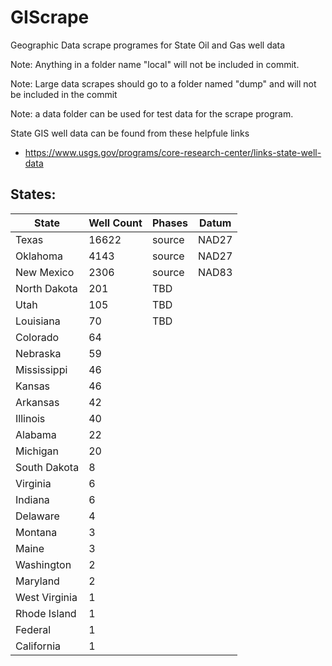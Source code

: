 # GIScrape
Geographic Data scrape programes for State Oil and Gas well data

Note: Anything in a folder name "local" will not be included in commit.

Note: Large data scrapes should go to a folder named "dump" and will not be included in the commit

Note: a data folder can be used for test data for the scrape program.

State GIS well data can be found from these helpfule links
* https://www.usgs.gov/programs/core-research-center/links-state-well-data
  
## States:

| State	| Well Count	| Phases	| Datum |
| --- | --- | --- | --- |
| Texas	| 16622	| source	| NAD27 |
| Oklahoma	| 4143	| source	| NAD27 |
| New Mexico	| 2306	| source	| NAD83 |
| North Dakota	| 201	| TBD	|
| Utah	| 105	| TBD	||
| Louisiana	| 70	| TBD	|
| Colorado	| 64 ||
| Nebraska	| 59	||	
| Mississippi	| 46	||	
| Kansas	| 46		||
| Arkansas	| 42		||
| Illinois	| 40		||
| Alabama	| 22		||
| Michigan	| 20		||
| South Dakota	| 8		||
| Virginia	| 6		||
| Indiana	| 6		||
| Delaware	| 4		||
| Montana	| 3		||
| Maine	| 3		||
| Washington	| 2	||	
| Maryland	| 2		||
| West Virginia	| 1	||	
| Rhode Island	| 1		||
| Federal	| 1		||
| California	| 1 ||		


